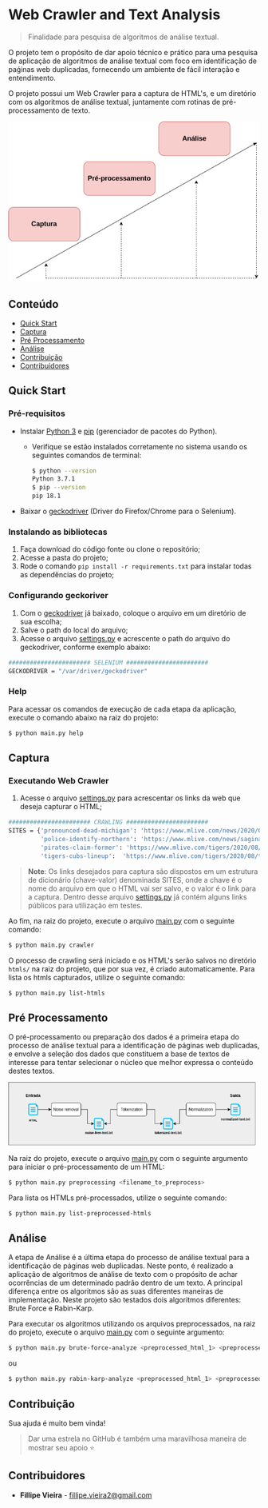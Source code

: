 # Web Crawler and Text Analysis

> Finalidade para pesquisa de algoritmos de análise textual. 

O projeto tem o propósito de dar apoio técnico e prático para uma pesquisa de aplicação de algoritmos de análise textual com foco em identificação de 
paǵinas web duplicadas, fornecendo um ambiente de fácil interação e entendimento.

O projeto possui um Web Crawler para a captura de HTML's, e um diretório com os algoritmos de análise textual, juntamente com rotinas de pré-processamento de texto.

<p align="center"><img src="docs/image/general_pipeline.png"></p>

## Conteúdo

- [Quick Start](#quick-start)
- [Captura](#web-crawler)
- [Pré Processamento](#pre-process)
- [Análise](#text-analysis)
- [Contribuição](#contributing)
- [Contribuidores](#contributors)

## <a name="quick-start"></a>Quick Start

### Pré-requisitos

 - Instalar [Python 3](https://www.python.org/downloads/) e [pip](https://pip.pypa.io/en/stable/installing/) (gerenciador de pacotes do Python).
    - Verifique se estão instalados corretamente no sistema usando os seguintes comandos de terminal:
    
        ```bash
        $ python --version
        Python 3.7.1
        $ pip --version 
        pip 18.1 
        ```
 - Baixar o [geckodriver](https://github.com/mozilla/geckodriver/releases) (Driver do Firefox/Chrome para o Selenium).

### Instalando as bibliotecas

1. Faça download do código fonte ou clone o repositório;
2. Acesse a pasta do projeto;
3. Rode o comando `pip install -r requirements.txt` para instalar todas as dependências do projeto; 

### Configurando geckoriver
1. Com o [geckodriver](https://github.com/mozilla/geckodriver/releases) já baixado, coloque o arquivo em um diretório de sua escolha;
2. Salve o path do local do arquivo;
2. Acesse o arquivo [settings.py](settings.py) e acrescente o path do arquivo do geckodriver, conforme exemplo abaixo:
```bash
####################### SELENIUM #######################
GECKODRIVER = "/var/driver/geckodriver"
```

### Help

Para acessar os comandos de execução de cada etapa da aplicação, execute o comando abaixo na raiz do projeto:
```bash
$ python main.py help
```

## <a name="web-crawler"></a>Captura

### Executando Web Crawler

1. Acesse o arquivo [settings.py](settings.py) para acrescentar os links da web que deseja capturar o HTML;
```bash
####################### CRAWLING #######################
SITES = {'pronounced-dead-michigan': 'https://www.mlive.com/news/2020/08/pronounced-dead-michigan-woman-found-alive-at-funeral-home.html',
         'police-identify-northern': 'https://www.mlive.com/news/saginaw-bay-city/2020/08/police-identify-northern-michigan-woman-whose-burned-body-was-found-in-bay-county.html',
         'pirates-claim-former': 'https://www.mlive.com/tigers/2020/08/pirates-claim-former-tigers-pitcher-off-waivers.html',
         'tigers-cubs-lineup':  'https://www.mlive.com/tigers/2020/08/tigers-cubs-lineup-schoop-returns-candelario-remains-in-the-clean-up-spot.html'}
```
> **Note**: Os links desejados para captura são dispostos em um estrutura de dicionário (chave-valor) denominada SITES, onde a chave é o nome do arquivo em que o HTML vai ser salvo, e o valor é o link para a captura.
> Dentro desse arquivo [settings.py](settings.py) já contém alguns links públicos para utilização em testes. 

Ao fim, na raiz do projeto, execute o arquivo [main.py](main.py) com o seguinte comando:
```bash
$ python main.py crawler
```

O processo de crawling será iniciado e os HTML's serão salvos no diretório `htmls/` na raiz do projeto, que por sua vez, é criado automaticamente.
Para lista os htmls capturados, utilize o seguinte comando:
```bash
$ python main.py list-htmls
```

## <a name="pre-process"></a>Pré Processamento

O pré-processamento ou preparação dos dados é a primeira etapa do
processo de análise textual para a identificação de páginas web duplicadas, e
envolve a seleção dos dados que constituem a base de textos de interesse para
tentar selecionar o núcleo que melhor expressa o conteúdo destes textos.

<p align="center"><img src="docs/image/preprocessing_pipeline.png"></p>

Na raiz do projeto, execute o arquivo [main.py](main.py) com o seguinte argumento para iniciar o pré-processamento de um 
HTML:
```bash
$ python main.py preprocessing <filename_to_preprocess>
```

Para lista os HTMLs pré-processados, utilize o seguinte comando:
```bash
$ python main.py list-preprocessed-htmls
```

## <a name="text-analysis"></a>Análise

A etapa de Análise é a última etapa do processo de análise textual para a
identificação de páginas web duplicadas. Neste ponto, é realizado a aplicação de
algoritmos de análise de texto com o propósito de achar ocorrências de um
determinado padrão dentro de um texto.
A principal diferença entre os algoritmos são as suas diferentes maneiras de
implementação. Neste projeto são testados dois algoritmos diferentes: ​ Brute Force
e Rabin-Karp.

Para executar os algoritmos utilizando os arquivos preprocessados, na raiz do projeto, execute o arquivo [main.py](main.py) com o seguinte argumento:
```bash
$ python main.py brute-force-analyze <preprocessed_html_1> <preprocessed_html_2>
```
ou
```bash
$ python main.py rabin-karp-analyze <preprocessed_html_1> <preprocessed_html_2>
```

## <a name="contributing"></a>Contribuição

Sua ajuda é muito bem vinda!

> Dar uma estrela no GitHub é também uma maravilhosa maneira de mostrar seu apoio :star:

## <a name="contributors"></a>Contribuidores

 - **Fillipe Vieira** - fillipe.vieira2@gmail.com